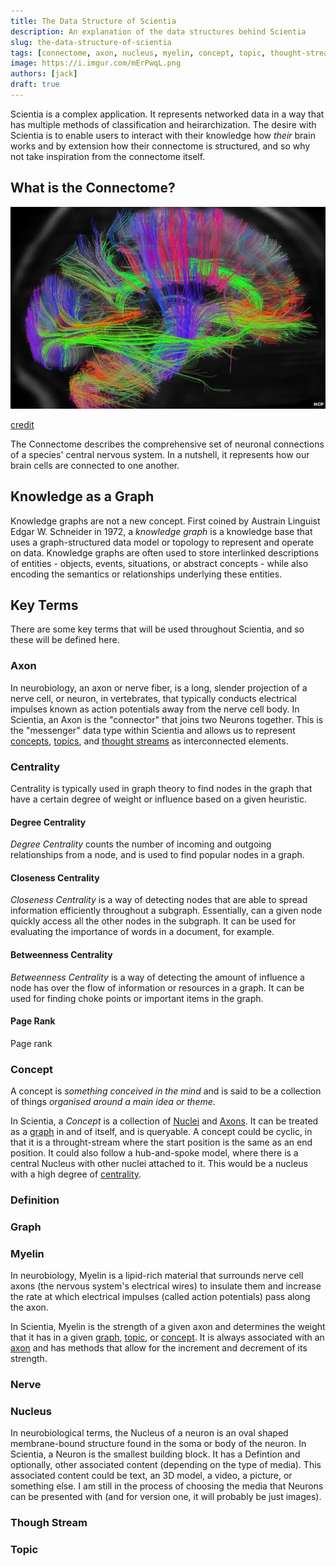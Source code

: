 ```yaml
---
title: The Data Structure of Scientia
description: An explanation of the data structures behind Scientia
slug: the-data-structure-of-scientia
tags: [connectome, axon, nucleus, myelin, concept, topic, thought-stream, graph, nerve, data structures, learning]
image: https://i.imgur.com/mErPwqL.png
authors: [jack]
draft: true
---
```


Scientia is a complex application. It represents networked data in a way that has multiple methods of classification and heirarchization.
The desire with Scientia is to enable users to interact with their knowledge how *their* brain works and by extension how their connectome is structured, and so why not take inspiration from the connectome itself.

<!--truncate-->

## What is the Connectome?

![connectome](connectome.jpg)

[credit](https://www.psychologytoday.com/intl/blog/the-athletes-way/201311/what-is-the-human-connectome-project-why-should-you-care)

The Connectome describes the comprehensive set of neuronal connections of a species' central nervous system. In a nutshell, it represents how our brain cells are connected to one another.

## Knowledge as a Graph

Knowledge graphs are not a new concept. First coined by Austrain Linguist Edgar W. Schneider in 1972, a *knowledge graph* is a knowledge base that uses a graph-structured data model or topology to represent and operate on data. Knowledge graphs are often used to store interlinked descriptions of entities - objects, events, situations, or abstract concepts - while also encoding the semantics or relationships underlying these entities.

## Key Terms

There are some key terms that will be used throughout Scientia, and so these will be defined here.

### Axon

In neurobiology, an axon or nerve fiber, is a long, slender projection of a nerve cell, or neuron, in vertebrates, that typically conducts electrical impulses known as action potentials away from the nerve cell body.
In Scientia, an Axon is the "connector" that joins two Neurons together. This is the "messenger" data type within Scientia and allows us to represent [concepts](#concept), [topics](#topic), and [thought streams](#though-stream) as interconnected elements.

### Centrality

Centrality is typically used in graph theory to find nodes in the graph that have a certain degree of weight or influence based on a given heuristic.

#### Degree Centrality

*Degree Centrality* counts the number of incoming and outgoing relationships from a node, and is used to find popular nodes in a graph.

#### Closeness Centrality

*Closeness Centrality* is a way of detecting nodes that are able to spread information efficiently throughout a subgraph. Essentially, can a given node quickly access all the other nodes in the subgraph. It can be used for evaluating the importance of words in a document, for example.

#### Betweenness Centrality

*Betweenness Centrality* is a way of detecting the amount of influence a node has over the flow of information or resources in a graph. It can be used for finding choke points or important items in the graph.

#### Page Rank

Page rank

### Concept

A concept is *something conceived in the mind* and is said to be a collection of things *organised around a main idea or theme*.

In Scientia, a *Concept* is a collection of [Nuclei](#nucleus) and [Axons](#axon). It can be treated as a [graph](#graph) in and of itself, and is queryable. A concept could be cyclic, in that it is a throught-stream where the start position is the same as an end position. It could also follow a hub-and-spoke model, where there is a central Nucleus with other nuclei attached to it. This would be a nucleus with a high degree of [centrality](#centrality).

### Definition

### Graph

### Myelin

In neurobiology, Myelin is a lipid-rich material that surrounds nerve cell axons (the nervous system's electrical wires) to insulate them and increase the rate at which electrical impulses (called action potentials) pass along the axon.

In Scientia, Myelin is the strength of a given axon and determines the weight that it has in a given [graph](#graph), [topic](#topic), or [concept](#concept). It is always associated with an [axon](#axon) and has methods that allow for the increment and decrement of its strength.

### Nerve

### Nucleus

In neurobiological terms, the Nucleus of a neuron is an oval shaped membrane-bound structure found in the soma or body of the neuron.
In Scientia, a Neuron is the smallest building block. It has a Defintion and optionally, other associated content (depending on the type of media). This associated content could be text, an 3D model, a video, a picture, or something else. I am still in the process of choosing the media that Neurons can be presented with (and for version one, it will probably be just images).

### Though Stream

### Topic
